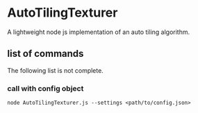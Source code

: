 # AutoTilingTexturer

A lightweight node js implementation of an auto tiling algorithm.

## list of commands

The following list is not complete.

### call with config object
```
node AutoTilingTexturer.js --settings <path/to/config.json>
```
